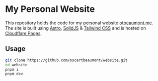 # My Personal Website

This repository holds the code for my personal website [otbeaumont.me](https://otbeaumont.me). The site is built using [Astro](https://astro.build), [SolidJS](https://www.solidjs.com) & [Tailwind CSS](https://tailwindcss.com) and is hosted on [Cloudflare Pages](https://pages.cloudflare.com).

## Usage

```bash
git clone https://github.com/oscartbeaumont/website.git
cd website
pnpm i
pnpm dev
```
